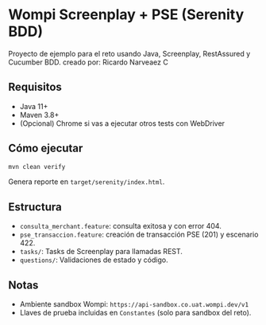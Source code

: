 # Wompi Screenplay + PSE (Serenity BDD)

Proyecto de ejemplo para el reto usando Java, Screenplay, RestAssured y Cucumber BDD.
creado por: Ricardo Narveaez C

## Requisitos
- Java 11+
- Maven 3.8+
- (Opcional) Chrome si vas a ejecutar otros tests con WebDriver

## Cómo ejecutar
```bash
mvn clean verify
```
Genera reporte en `target/serenity/index.html`.

## Estructura
- `consulta_merchant.feature`: consulta exitosa y con error 404.
- `pse_transaccion.feature`: creación de transacción PSE (201) y escenario 422.
- `tasks/`: Tasks de Screenplay para llamadas REST.
- `questions/`: Validaciones de estado y código.

## Notas
- Ambiente sandbox Wompi: `https://api-sandbox.co.uat.wompi.dev/v1`
- Llaves de prueba incluidas en `Constantes` (solo para sandbox del reto).
